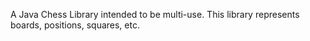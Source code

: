 A Java Chess Library intended to be multi-use. This library represents boards, positions, squares, etc.